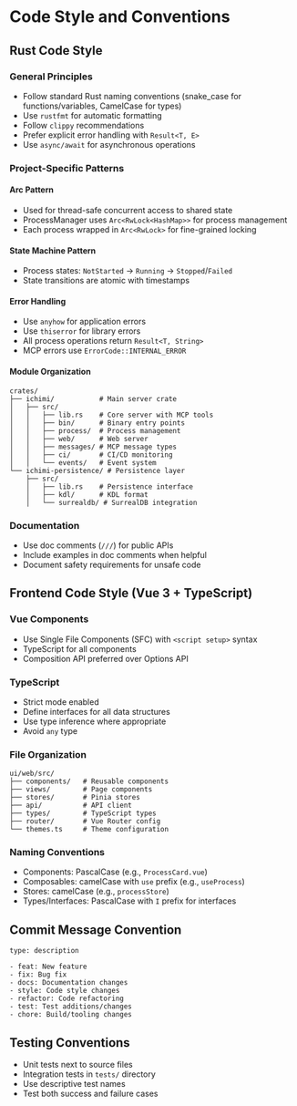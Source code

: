 # Code Style and Conventions

## Rust Code Style

### General Principles
- Follow standard Rust naming conventions (snake_case for functions/variables, CamelCase for types)
- Use `rustfmt` for automatic formatting
- Follow `clippy` recommendations
- Prefer explicit error handling with `Result<T, E>`
- Use `async/await` for asynchronous operations

### Project-Specific Patterns

#### Arc<RwLock> Pattern
- Used for thread-safe concurrent access to shared state
- ProcessManager uses `Arc<RwLock<HashMap>>` for process management
- Each process wrapped in `Arc<RwLock>` for fine-grained locking

#### State Machine Pattern
- Process states: `NotStarted` → `Running` → `Stopped`/`Failed`
- State transitions are atomic with timestamps

#### Error Handling
- Use `anyhow` for application errors
- Use `thiserror` for library errors
- All process operations return `Result<T, String>`
- MCP errors use `ErrorCode::INTERNAL_ERROR`

#### Module Organization
```
crates/
├── ichimi/           # Main server crate
│   ├── src/
│   │   ├── lib.rs    # Core server with MCP tools
│   │   ├── bin/      # Binary entry points
│   │   ├── process/  # Process management
│   │   ├── web/      # Web server
│   │   ├── messages/ # MCP message types
│   │   ├── ci/       # CI/CD monitoring
│   │   └── events/   # Event system
└── ichimi-persistence/ # Persistence layer
    ├── src/
    │   ├── lib.rs    # Persistence interface
    │   ├── kdl/      # KDL format
    │   └── surrealdb/ # SurrealDB integration
```

### Documentation
- Use doc comments (`///`) for public APIs
- Include examples in doc comments when helpful
- Document safety requirements for unsafe code

## Frontend Code Style (Vue 3 + TypeScript)

### Vue Components
- Use Single File Components (SFC) with `<script setup>` syntax
- TypeScript for all components
- Composition API preferred over Options API

### TypeScript
- Strict mode enabled
- Define interfaces for all data structures
- Use type inference where appropriate
- Avoid `any` type

### File Organization
```
ui/web/src/
├── components/   # Reusable components
├── views/        # Page components
├── stores/       # Pinia stores
├── api/          # API client
├── types/        # TypeScript types
├── router/       # Vue Router config
└── themes.ts     # Theme configuration
```

### Naming Conventions
- Components: PascalCase (e.g., `ProcessCard.vue`)
- Composables: camelCase with `use` prefix (e.g., `useProcess`)
- Stores: camelCase (e.g., `processStore`)
- Types/Interfaces: PascalCase with `I` prefix for interfaces

## Commit Message Convention
```
type: description

- feat: New feature
- fix: Bug fix
- docs: Documentation changes
- style: Code style changes
- refactor: Code refactoring
- test: Test additions/changes
- chore: Build/tooling changes
```

## Testing Conventions
- Unit tests next to source files
- Integration tests in `tests/` directory
- Use descriptive test names
- Test both success and failure cases